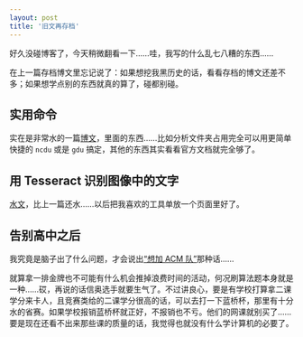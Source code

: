 ```yaml
---
layout: post
title: '旧文再存档'
---
```

好久没碰博客了，今天稍微翻看一下……哇，我写的什么乱七八糟的东西……

在上一篇存档博文里忘记说了：如果想挖我黑历史的话，看看存档的博文还差不多；如果想学点别的东西就真的算了，碰都别碰。

## 实用命令

实在是非常水的一篇[博文](https://raw.githubusercontent.com/Ratizux/Ratizux.github.io/master/res/misc/post/2019-06-22-1.md)，里面的东西……比如分析文件夹占用完全可以用更简单快捷的 `ncdu` 或是 `gdu` 搞定，其他的东西其实看看官方文档就完全够了。

## 用 Tesseract 识别图像中的文字

[水文](https://raw.githubusercontent.com/Ratizux/Ratizux.github.io/master/res/misc/post/2021-01-04-1.md)，比上一篇还水……以后把我喜欢的工具单放一个页面里好了。

## 告别高中之后

我究竟是脑子出了什么问题，才会说出[“想加 ACM 队”](https://raw.githubusercontent.com/Ratizux/Ratizux.github.io/master/res/misc/post/2022-09-15-1.md)那种话……

就算拿一排金牌也不可能有什么机会推掉浪费时间的活动，何况刷算法题本身就是一种……砹，再说的话信奥选手就要生气了。不过讲良心，要是有学校打算拿二课学分来卡人，且竞赛类给的二课学分很高的话，可以去打一下蓝桥杯，那里有十分水的省赛。如果学校报销蓝桥杯就正好，不报销也不亏。他们的网课就别买了……要是现在还看不出来那些课的质量的话，我觉得也就没有什么学计算机的必要了。

